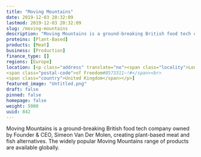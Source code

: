 ```yaml
---
title: "Moving Mountains"
date: 2019-12-03 20:32:09
lastmod: 2019-12-03 20:32:09
slug: /moving-mountains
description: "Moving Mountains is a ground-breaking British food tech company owned by Founder & CEO, Simeon Van Der Molen, creating plant-based meat and fish alternatives. The widely popular Moving Mountains range of products are available globally."
proteins: [Plant-Based]
products: [Meat]
business: [Production]
finance_type: []
regions: [Europe]
location: [<p class="address" translate="no"><span class="locality">London</span><br>
<span class="postal-code">of Freedom#8573311~!#</span><br>
<span class="country">United Kingdom</span></p>]
featured_image: "Untitled.png"
draft: false
pinned: false
homepage: false
weight: 5000
uuid: 842
---
```

<p>Moving Mountains is a ground-breaking British food tech company owned by Founder & CEO, Simeon Van Der Molen, creating plant-based meat and fish alternatives. The widely popular Moving Mountains range of products are available globally.</p>
